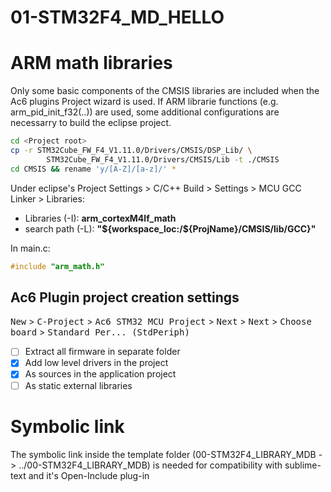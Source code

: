 # 01-STM32F4_MD_HELLO

# ARM math libraries #
Only some basic components of the CMSIS libraries are included when the Ac6 plugins Project wizard is used. If ARM librarie functions (e.g. arm_pid_init_f32(..)) are used, some additional configurations are necessarry to build the eclipse project.

```bash
cd <Project root>
cp -r STM32Cube_FW_F4_V1.11.0/Drivers/CMSIS/DSP_Lib/ \
        STM32Cube_FW_F4_V1.11.0/Drivers/CMSIS/Lib -t ./CMSIS 
cd CMSIS && rename 'y/[A-Z]/[a-z]/' * 
```
Under eclipse's Project Settings > C/C++ Build > Settings > MCU GCC Linker > Libraries:

- Libraries (-I):       __arm_cortexM4lf_math__
- search path (-L):     __"\${workspace_loc:/\${ProjName}/CMSIS/lib/GCC}"__

In main.c:
```C
#include "arm_math.h"
```
 
## Ac6 Plugin project creation settings
<kbd>New</kbd> > <kbd>C-Project</kbd> > <kbd>Ac6 STM32 MCU Project</kbd> > <kbd>Next</kbd> > <kbd>Next</kbd> > <kbd>Choose board</kbd> > <kbd>Standard Per... (StdPeriph)</kbd>  

- [ ] Extract all firmware in separate folder
- [X] Add low level drivers in the project
- [X] As sources in the application project
- [ ] As static external libraries

# Symbolic link #
The symbolic link inside the template folder (00-STM32F4_LIBRARY_MDB -> ../00-STM32F4_LIBRARY_MDB) is needed for compatibility with sublime-text and it's Open-Include plug-in 